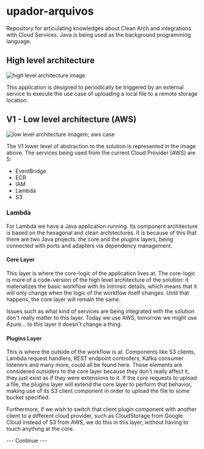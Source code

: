 # upador-arquivos
Repository for articulating knowledges about Clean Arch and integrations with Cloud Services. Java is being used as the background programming language.

## High level architecture

![high level architecture image](https://raw.githubusercontent.com/julucinho/upador-arquivos/main/Desenhos/upadorArquivoDesenho-Arquitetura%20alto%20n%C3%ADvel.drawio.png)

This application is designed to periodically be triggered by an external service to execute the use case of uploading a local file to a remote storage location. 

## V1 - Low level architecture (AWS)
![low level architecture imagem; aws case](https://raw.githubusercontent.com/julucinho/upador-arquivos/main/Desenhos/upadorArquivoDesenho-Arquitetura%20baixo%20n%C3%ADvel.drawio.png)

The V1 lower level of abstraction to the solution is represented in the image above. The services being used from the current Cloud Provider (AWS) are 5:
- EventBridge
- ECR
- IAM
- Lambda
- S3

### Lambda
For Lambda we have a Java application running. Its component architecture is based on the hexagonal and clean architectures. It is because of this that there are two Java projects: the core and the plugins layers, being connected with ports and adapters via dependency management.

#### Core Layer
This layer is where the core-logic of the application lives at. The core-logic is more of a code-version of the high level architecture of the solution: it materializes the basic workflow with its intrinsic details, which means that it will only change when the logic of the workflow itself changes. Until that happens, the core layer will remain the same. 

Issues such as what kind of services are being integrated with the solution don't really matter to this layer. Today we use AWS, tomorrow we might use Azure... to this layer it doesn't change a thing. 

#### Plugins Layer
This is where the outside of the workflow is at. Components like S3 clients, Lambda request handlers, REST endpoint controllers, Kafka consumer listeners and many more, could all be found here. Those elements are considered outsiders to the core layer because they don't really affect it, they just exist as if they were extensions to it. If the core requests to upload a file, the plugins layer will extend the core layer to perform that behavior, making use of its S3 client component in order to upload the file to some bucket specified. 

Furthermore, if we wish to switch that client plugin component with another client to a different cloud provider, such as CloudStorage from Google Cloud instead of S3 from AWS, we do this in this layer, without having to touch anything at the core.

--- Continue ---
